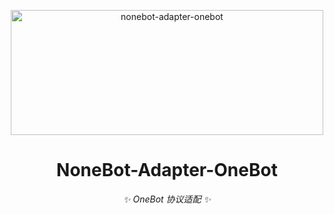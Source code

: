 <p align="center">
  <a href="https://v2.nonebot.dev/"><img src="https://raw.githubusercontent.com/nonebot/adapter-onebot/master/website/static/img/logo.png" width="500" height="200" alt="nonebot-adapter-onebot"></a>
</p>

<div align="center">

# NoneBot-Adapter-OneBot

_✨ OneBot 协议适配 ✨_

</div>
